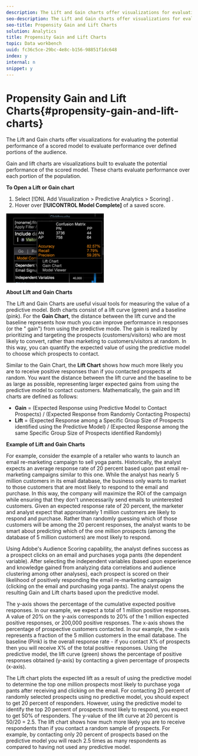 ```yaml
---
description: The Lift and Gain charts offer visualizations for evaluating the potential performance of a scored model to evaluate performance over defined portions of the audience.
seo-description: The Lift and Gain charts offer visualizations for evaluating the potential performance of a scored model to evaluate performance over defined portions of the audience.
seo-title: Propensity Gain and Lift Charts
solution: Analytics
title: Propensity Gain and Lift Charts
topic: Data workbench
uuid: fc36c5ce-29bc-4e8c-b156-98851f1dc648
index: y
internal: n
snippet: y
---
```


# Propensity Gain and Lift Charts{#propensity-gain-and-lift-charts}

The Lift and Gain charts offer visualizations for evaluating the potential performance of a scored model to evaluate performance over defined portions of the audience.

Gain and lift charts are visualizations built to evaluate the potential performance of the scored model. These charts evaluate performance over each portion of the population.

**To Open a Lift or Gain chart**

1. Select [!DNL Add Visualization > Predictive Analytics > Scoring] . 
1. Hover over **[!UICONTROL Model Complete]** of a saved score.

![](assets/propensity_lift_gain_1.png)

**About Lift and Gain Charts**

The Lift and Gain Charts are useful visual tools for measuring the value of a predictive model. Both charts consist of a lift curve (green) and a baseline (pink). For the **Gain Chart**, the distance between the lift curve and the baseline represents how much you can improve performance in responses (or the " gain") from using the predictive mode. The gain is realized by prioritizing and targeting the prospects (customers/visitors) who are most likely to convert, rather than marketing to customers/visitors at random. In this way, you can quantify the expected value of using the predictive model to choose which prospects to contact.

Similar to the Gain Chart, the **Lift Chart** shows how much more likely you are to receive positive responses than if you contacted prospects at random. You want the distance between the lift curve and the baseline to be as large as possible, representing larger expected gains from using the predictive model to contact customers. Mathematically, the gain and lift charts are defined as follows:

* **Gain** = (Expected Response using Predictive Model to Contact Prospects) / (Expected Response from Randomly Contacting Prospects) 
* **Lift** = (Expected Response among a Specific Group Size of Prospects identified using the Predictive Model) / (Expected Response among the same Specific Group Size of Prospects identified Randomly)

**Example of Lift and Gain Charts**

For example, consider the example of a retailer who wants to launch an email re-marketing campaign to sell yoga pants. Historically, the analyst expects an average response rate of 20 percent based upon past email re-marketing campaigns similar to this one. While the analyst has nearly 5 million customers in its email database, the business only wants to market to those customers that are most likely to respond to the email and purchase. In this way, the company will maximize the ROI of the campaign while ensuring that they don't unnecessarily send emails to uninterested customers. Given an expected response rate of 20 percent, the marketer and analyst expect that approximately 1 million customers are likely to respond and purchase. Rather than randomly guessing which of those customers will be among the 20 percent responses, the analyst wants to be smart about predicting which of the one million prospects (among the database of 5 million customers) are most likely to respond.

Using Adobe's Audience Scoring capability, the analyst defines success as a prospect clicks on an email and purchases yoga pants (the dependent variable). After selecting the independent variables (based upon experience and knowledge gained from analyzing data correlations and audience clustering among other analyses), each prospect is scored on their likelihood of positively responding the email re-marketing campaign (clicking on the email and purchasing yoga pants). The analyst opens the resulting Gain and Lift charts based upon the predictive model.

The y-axis shows the percentage of the cumulative expected positive responses. In our example, we expect a total of 1 million positive responses. A value of 20% on the y-axis corresponds to 20% of the 1 million expected positive responses, or 200,000 positive responses. The x-axis shows the percentage of prospective customers contacted. In our example, the x-axis represents a fraction of the 5 million customers in the email database. The baseline (Pink) is the overall response rate - if you contact X% of prospects then you will receive X% of the total positive responses. Using the predictive model, the lift curve (green) shows the percentage of positive responses obtained (y-axis) by contacting a given percentage of prospects (x-axis).

The Lift chart plots the expected lift as a result of using the predictive model to determine the top one million prospects most likely to purchase yoga pants after receiving and clicking on the email. For contacting 20 percent of randomly selected prospects using no predictive model, you should expect to get 20 percent of responders. However, using the predictive model to identify the top 20 percent of prospects most likely to respond, you expect to get 50% of responders. The y-value of the lift curve at 20 percent is 50/20 = 2.5. The lift chart shows how much more likely you are to receive respondents than if you contact a random sample of prospects. For example, by contacting only 20 percent of prospects based on the predictive model you will reach 2.5 times as many respondents as compared to having not used any predictive model. 
